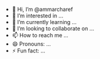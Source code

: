 - 👋 Hi, I’m @ammarcharef
- 👀 I’m interested in ...
- 🌱 I’m currently learning ...
- 💞️ I’m looking to collaborate on ...
- 📫 How to reach me ...
- 😄 Pronouns: ...
- ⚡ Fun fact: ...

<!---
ammarcharef/ammarcharef is a ✨ special ✨ repository because its `README.md` (this file) appears on your GitHub profile.
You can click the Preview link to take a look at your changes.
--->
